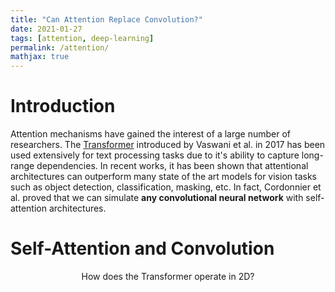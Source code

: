 ```yaml
---
title: "Can Attention Replace Convolution?"
date: 2021-01-27
tags: [attention, deep-learning]
permalink: /attention/
mathjax: true
---
```


# Introduction
Attention mechanisms have gained the interest of a large number of researchers. 
The [Transformer](https://arxiv.org/abs/1706.03762) introduced by Vaswani et al. in 2017 has been used extensively for text processing tasks due to it's ability to capture long-range dependencies. 
In recent works, it has been shown that attentional architectures can outperform many state of the art models for vision tasks such as object detection, classification, masking, etc. In fact, Cordonnier et al. proved that we can simulate **any convolutional neural network** with self-attention architectures. 

# Self-Attention and Convolution
<p align="center">
 <it>
 How does the Transformer operate in 2D?
 </it>
 </p>

